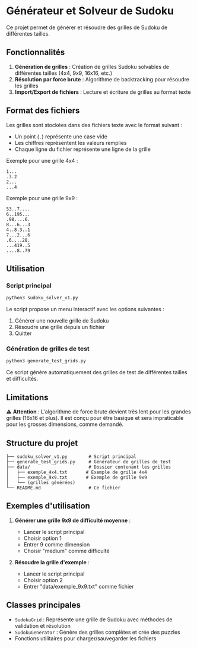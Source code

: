 # Générateur et Solveur de Sudoku

Ce projet permet de générer et résoudre des grilles de Sudoku de différentes tailles.

## Fonctionnalités

1. **Génération de grilles** : Création de grilles Sudoku solvables de différentes tailles (4x4, 9x9, 16x16, etc.)
2. **Résolution par force brute** : Algorithme de backtracking pour résoudre les grilles
3. **Import/Export de fichiers** : Lecture et écriture de grilles au format texte

## Format des fichiers

Les grilles sont stockées dans des fichiers texte avec le format suivant :
- Un point (`.`) représente une case vide
- Les chiffres représentent les valeurs remplies
- Chaque ligne du fichier représente une ligne de la grille

Exemple pour une grille 4x4 :
```
1...
.3.2
2...
...4
```

Exemple pour une grille 9x9 :
```
53..7....
6..195...
.98....6.
8...6...3
4..8.3..1
7...2...6
.6....28.
...419..5
....8..79
```

## Utilisation

### Script principal
```bash
python3 sudoku_solver_v1.py
```

Le script propose un menu interactif avec les options suivantes :
1. Générer une nouvelle grille de Sudoku
2. Résoudre une grille depuis un fichier
3. Quitter

### Génération de grilles de test
```bash
python3 generate_test_grids.py
```

Ce script génère automatiquement des grilles de test de différentes tailles et difficultés.

## Limitations

⚠️ **Attention** : L'algorithme de force brute devient très lent pour les grandes grilles (16x16 et plus). Il est conçu pour être basique et sera impraticable pour les grosses dimensions, comme demandé.

## Structure du projet

```
├── sudoku_solver_v1.py        # Script principal
├── generate_test_grids.py     # Générateur de grilles de test
├── data/                      # Dossier contenant les grilles
│   ├── exemple_4x4.txt       # Exemple de grille 4x4
│   ├── exemple_9x9.txt       # Exemple de grille 9x9
│   └── (grilles générées)
└── README.md                  # Ce fichier
```

## Exemples d'utilisation

1. **Générer une grille 9x9 de difficulté moyenne** :
   - Lancer le script principal
   - Choisir option 1
   - Entrer 9 comme dimension
   - Choisir "medium" comme difficulté

2. **Résoudre la grille d'exemple** :
   - Lancer le script principal
   - Choisir option 2
   - Entrer "data/exemple_9x9.txt" comme fichier

## Classes principales

- `SudokuGrid` : Représente une grille de Sudoku avec méthodes de validation et résolution
- `SudokuGenerator` : Génère des grilles complètes et crée des puzzles
- Fonctions utilitaires pour charger/sauvegarder les fichiers